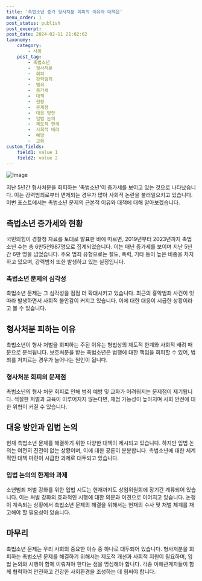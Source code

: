 ```yaml
---
title: '촉법소년 증가 형사처분 회피의 이유와 대책은'
menu_order: 1
post_status: publish
post_excerpt: 
post_date: 2024-02-11 21:02:02
taxonomy:
    category:
        - 사회
    post_tag:
        - 촉법소년
        -  형사처분
        -  회피
        -  강력범죄
        -  범죄
        -  증가세
        -  대책
        -  현황
        -  문제점
        -  대응 방안
        -  입법 논의
        -  제도적 한계
        -  사회적 배려
        -  예방
        -  교화
custom_fields:
    field1: value 1
    field2: value 2
---
```


![Image](https://imgnews.pstatic.net/image/215/2024/02/11/A202402110045_1_20240211150701289.jpg?type=w647)

지난 5년간 형사처분을 회피하는 '촉법소년'이 증가세를 보이고 있는 것으로 나타났습니다. 이는 강력범죄로부터 면제되는 경우가 많아 사회적 논란을 불러일으키고 있습니다. 이번 포스트에서는 촉법소년 문제의 근본적 이유와 대책에 대해 알아보겠습니다.
## 촉법소년 증가세와 현황
국민의힘이 경찰청 자료를 토대로 발표한 바에 따르면, 2019년부터 2023년까지 촉법소년 수는 총 6만5천987명으로 집계되었습니다. 이는 매년 증가세를 보이며 지난 5년간 6만 명을 넘었습니다. 주요 범죄 유형으로는 절도, 폭력, 기타 등이 높은 비중을 차지하고 있으며, 강력범죄 또한 발생하고 있는 실정입니다.
### 촉법소년 문제의 심각성
촉법소년 문제는 그 심각성을 점점 더 확대시키고 있습니다. 최근의 흉악범죄 사건이 잇따라 발생하면서 사회적 불안감이 커지고 있습니다. 이에 대한 대응이 시급한 상황이라고 볼 수 있습니다.
## 형사처분 피하는 이유
촉법소년이 형사 처벌을 회피하는 주된 이유는 형법상의 제도적 한계와 사회적 배려 때문으로 분석됩니다. 보호처분을 받는 촉법소년은 범행에 대한 책임을 회피할 수 있어, 범죄를 저지르는 경우가 늘어나는 원인이 됩니다.
### 형사처분 회피의 문제점
촉법소년의 형사 처분 회피로 인해 범죄 예방 및 교화가 어려워지는 문제점이 제기됩니다. 적절한 처벌과 교육이 이루어지지 않는다면, 재범 가능성이 높아지며 사회 안전에 대한 위협이 커질 수 있습니다.
## 대응 방안과 입법 논의
현재 촉법소년 문제를 해결하기 위한 다양한 대책이 제시되고 있습니다. 하지만 입법 논의는 여전히 진전이 없는 상황이며, 이에 대한 공론이 분분합니다. 촉법소년에 대한 체계적인 대책 마련이 시급한 과제로 대두되고 있습니다.
### 입법 논의의 한계와 과제
소년범죄 처벌 강화를 위한 입법 시도는 현재까지도 상임위원회에 장기간 계류되어 있습니다. 이는 처벌 강화의 효과적인 시행에 대한 의문과 이견으로 이어지고 있습니다. 논쟁이 계속되는 상황에서 촉법소년 문제의 해결을 위해서는 현재의 수사 및 처벌 체계를 재고해야 할 필요성이 있습니다.
## 마무리
촉법소년 문제는 우리 사회의 중요한 이슈 중 하나로 대두되어 있습니다. 형사처분을 회피하는 촉법소년 문제를 해결하기 위해서는 제도적 개선과 사회적 지원이 필요하며, 입법 논의와 시행이 함께 이뤄져야 한다는 점을 명심해야 합니다. 각종 이해관계자들이 함께 협력하여 안전하고 건강한 사회환경을 조성하는 데 힘써야 합니다.
